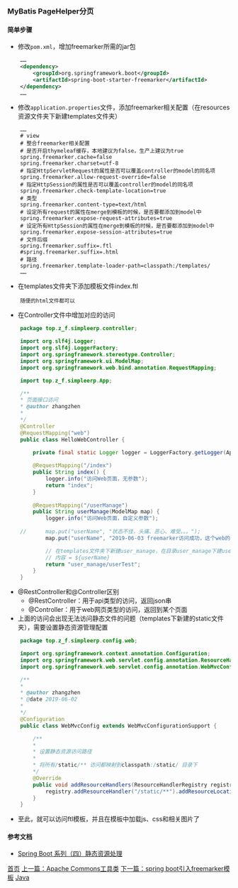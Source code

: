 ### MyBatis PageHelper分页

#### 简单步骤
* 修改`pom.xml`，增加freemarker所需的jar包
```xml
    ……
    <dependency>
        <groupId>org.springframework.boot</groupId>
        <artifactId>spring-boot-starter-freemarker</artifactId>
    </dependency>
    ……
```
* 修改`application.properties`文件，添加freemarker相关配置（在resources资源文件夹下新建templates文件夹）
```proterties
    ……
    # view
    # 整合freemarker相关配置
    # 是否开启thymeleaf缓存，本地建议为false，生产上建议为true
    spring.freemarker.cache=false
    spring.freemarker.charset=utf-8
    # 指定HttpServletRequest的属性是否可以覆盖controller的model的同名项
    spring.freemarker.allow-request-override=false
    # 指定HttpSession的属性是否可以覆盖controller的model的同名项
    spring.freemarker.check-template-location=true
    # 类型
    spring.freemarker.content-type=text/html
    # 设定所有request的属性在merge到模板的时候，是否要都添加到model中
    spring.freemarker.expose-request-attributes=true
    # 设定所有HttpSession的属性在merge到模板的时候，是否要都添加到model中
    spring.freemarker.expose-session-attributes=true
    # 文件后缀
    spring.freemarker.suffix=.ftl
    #spring.freemarker.suffix=.html
    # 路径
    spring.freemarker.template-loader-path=classpath:/templates/
    ……
```
* 在templates文件夹下添加模板文件index.ftl
```ftl
    随便的html文件都可以
```
* 在Controller文件中增加对应的访问
```java
    package top.z_f.simpleerp.controller;

    import org.slf4j.Logger;
    import org.slf4j.LoggerFactory;
    import org.springframework.stereotype.Controller;
    import org.springframework.ui.ModelMap;
    import org.springframework.web.bind.annotation.RequestMapping;

    import top.z_f.simpleerp.App;

    /**
    * 页面接口访问
    * @author zhangzhen
    *
    */
    @Controller
    @RequestMapping("web")
    public class HelloWebController {
        
        private final static Logger logger = LoggerFactory.getLogger(App.class);

        @RequestMapping("/index")
        public String index() { 
            logger.info("访问Web页面，无参数");
            return "index";
        }
        
        @RequestMapping("/userManage")
        public String userManage(ModelMap map) { 
            logger.info("访问Web页面，自定义参数");
            
    //		map.put("userName", "状态不佳，头痛、恶心、难受。。。");
            map.put("userName", "2019-06-03 freemarker访问成功，这个web的模板是不是相当于建立好了。。。鼓掌。。。");

            // 在templates文件夹下新建user_manage，在目录user_manage下建userTest.ftl，内容如下
            // 内容 = ${userName}
            return "user_manage/userTest";
        }
    }
```
* @RestController和@Controller区别
    * @RestController：用于api类型的访问，返回json串
    * @Controller：用于web网页类型的访问，返回到某个页面
* 上面的访问会出现无法访问静态文件的问题（templates下新建的static文件夹），需要设置静态资源管理配置
```java
    package top.z_f.simpleerp.config.web;

    import org.springframework.context.annotation.Configuration;
    import org.springframework.web.servlet.config.annotation.ResourceHandlerRegistry;
    import org.springframework.web.servlet.config.annotation.WebMvcConfigurationSupport;

    /**
    * 
    * @author zhangzhen
    * @date 2019-06-02
    *
    */
    @Configuration
    public class WebMvcConfig extends WebMvcConfigurationSupport {

        /**
        * 
        * 设置静态资源访问路径
        * 
        * 将所有/static/** 访问都映射到classpath:/static/ 目录下
        */
        @Override
        public void addResourceHandlers(ResourceHandlerRegistry registry) {
            registry.addResourceHandler("/static/**").addResourceLocations("classpath:/static/");
        }
    }
```
* 至此，就可以访问ftl模板，并且在模板中加载js、css和相关图片了

#### 参考文档
* [Spring Boot 系列（四）静态资源处理](https://www.cnblogs.com/magicalSam/p/7189476.html)

[首页](../../README.md) [上一篇：Apache Commons工具类](201905006.md) [下一篇：spring boot引入freemarker模板](201905008.md) [Java](java.md)
